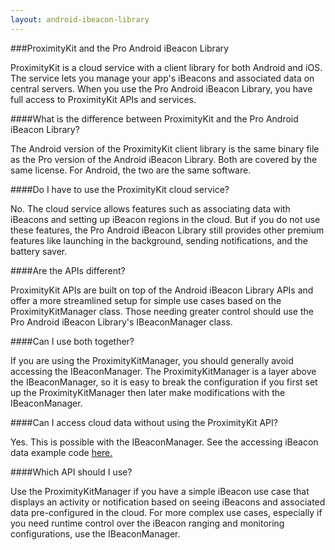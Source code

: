 ```yaml
---
layout: android-ibeacon-library
---
```


###ProximityKit and the Pro Android iBeacon Library

ProximityKit is a cloud service with a client library for both Android and iOS.  The service lets you manage your app's iBeacons and associated data on central servers.  When you use the Pro Android iBeacon Library, you have full access to ProximityKit APIs and services.

####What is the difference between ProximityKit and the Pro Android iBeacon Library?

The Android version of the ProximityKit client library is the same binary file as the Pro version of the Android iBeacon Library.  Both are covered by the same license.  For Android, the two are the same software. 

####Do I have to use the ProximityKit cloud service?

No.  The cloud service allows features such as associating data with iBeacons and setting up iBeacon regions in the cloud.  But if you do not use these features, the Pro Android iBeacon Library still provides other premium features like launching in the background, sending notifications, and the battery saver.

####Are the APIs different?

ProximityKit APIs are built on top of the Android iBeacon Library APIs and offer a more streamlined setup for simple use cases based on the ProximityKitManager class.   Those needing greater control should use the Pro Android iBeacon Library's IBeaconManager class.

####Can I use both together?

If you are using the ProximityKitManager, you should generally avoid accessing the IBeaconManager.  The ProximityKitManager is a layer above the IBeaconManager, so it is easy to break the configuration if you first set up the ProximityKitManager then later make modifications with the IBeaconManager.

####Can I access cloud data without using the ProximityKit API?

Yes.  This is possible with the IBeaconManager.  See the accessing iBeacon data example code [here.](/ibeacon/android/samples.html) 

####Which API should I use?

Use the ProximityKitManager if you have a simple iBeacon use case that displays an activity or notification based on seeing iBeacons and associated data pre-configured in the cloud.  For more complex use cases, especially if you need runtime control  over the iBeacon ranging and monitoring configurations, use the IBeaconManager.

